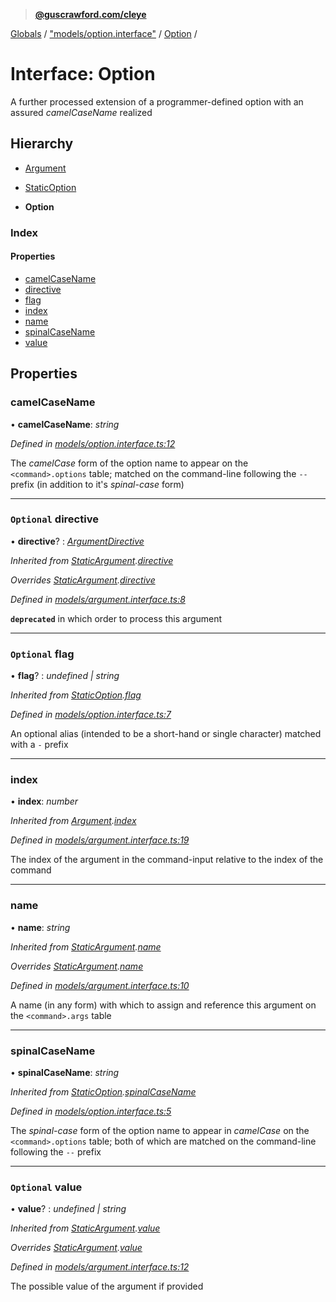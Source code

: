 > **[@guscrawford.com/cleye](../README.md)**

[Globals](../globals.md) / ["models/option.interface"](../modules/_models_option_interface_.md) / [Option](_models_option_interface_.option.md) /

# Interface: Option

A further processed extension of a programmer-defined option with an assured *camelCaseName* realized

## Hierarchy

  * [Argument](_models_argument_interface_.argument.md)

  * [StaticOption](_models_option_interface_.staticoption.md)

  * **Option**

### Index

#### Properties

* [camelCaseName](_models_option_interface_.option.md#camelcasename)
* [directive](_models_option_interface_.option.md#optional-directive)
* [flag](_models_option_interface_.option.md#optional-flag)
* [index](_models_option_interface_.option.md#index)
* [name](_models_option_interface_.option.md#name)
* [spinalCaseName](_models_option_interface_.option.md#spinalcasename)
* [value](_models_option_interface_.option.md#optional-value)

## Properties

###  camelCaseName

• **camelCaseName**: *string*

*Defined in [models/option.interface.ts:12](https://github.com/guscrawford-com/cleye/blob/ffc0fee/src/models/option.interface.ts#L12)*

The *camelCase* form of the option name to appear on the `<command>.options` table; matched on the command-line following the `--` prefix (in addition to it's *spinal-case* form)

___

### `Optional` directive

• **directive**? : *[ArgumentDirective](../modules/_models_argument_interface_.md#argumentdirective)*

*Inherited from [StaticArgument](_models_argument_interface_.staticargument.md).[directive](_models_argument_interface_.staticargument.md#optional-directive)*

*Overrides [StaticArgument](_models_argument_interface_.staticargument.md).[directive](_models_argument_interface_.staticargument.md#optional-directive)*

*Defined in [models/argument.interface.ts:8](https://github.com/guscrawford-com/cleye/blob/ffc0fee/src/models/argument.interface.ts#L8)*

**`deprecated`** in which order to process this argument

___

### `Optional` flag

• **flag**? : *undefined | string*

*Inherited from [StaticOption](_models_option_interface_.staticoption.md).[flag](_models_option_interface_.staticoption.md#optional-flag)*

*Defined in [models/option.interface.ts:7](https://github.com/guscrawford-com/cleye/blob/ffc0fee/src/models/option.interface.ts#L7)*

An optional alias (intended to be a short-hand or single character) matched with a `-` prefix

___

###  index

• **index**: *number*

*Inherited from [Argument](_models_argument_interface_.argument.md).[index](_models_argument_interface_.argument.md#index)*

*Defined in [models/argument.interface.ts:19](https://github.com/guscrawford-com/cleye/blob/ffc0fee/src/models/argument.interface.ts#L19)*

The index of the argument in the command-input relative to the index of the command

___

###  name

• **name**: *string*

*Inherited from [StaticArgument](_models_argument_interface_.staticargument.md).[name](_models_argument_interface_.staticargument.md#name)*

*Overrides [StaticArgument](_models_argument_interface_.staticargument.md).[name](_models_argument_interface_.staticargument.md#name)*

*Defined in [models/argument.interface.ts:10](https://github.com/guscrawford-com/cleye/blob/ffc0fee/src/models/argument.interface.ts#L10)*

A name (in any form) with which to assign and reference this argument on the `<command>.args` table

___

###  spinalCaseName

• **spinalCaseName**: *string*

*Inherited from [StaticOption](_models_option_interface_.staticoption.md).[spinalCaseName](_models_option_interface_.staticoption.md#spinalcasename)*

*Defined in [models/option.interface.ts:5](https://github.com/guscrawford-com/cleye/blob/ffc0fee/src/models/option.interface.ts#L5)*

The *spinal-case* form of the option name to appear in *camelCase* on the `<command>.options` table; both of which are matched on the command-line following the `--` prefix

___

### `Optional` value

• **value**? : *undefined | string*

*Inherited from [StaticArgument](_models_argument_interface_.staticargument.md).[value](_models_argument_interface_.staticargument.md#optional-value)*

*Overrides [StaticArgument](_models_argument_interface_.staticargument.md).[value](_models_argument_interface_.staticargument.md#optional-value)*

*Defined in [models/argument.interface.ts:12](https://github.com/guscrawford-com/cleye/blob/ffc0fee/src/models/argument.interface.ts#L12)*

The possible value of the argument if provided